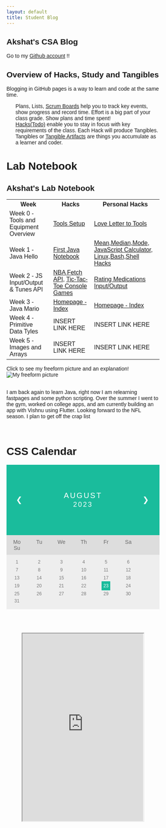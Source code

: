 ```yaml
---
layout: default
title: Student Blog
---
```


## Akshat's CSA Blog

Go to my [Github account](https://github.com/lunaiwa) !!

## Overview of Hacks, Study and Tangibles
Blogging in GitHub pages is a way to learn and code at the same time. 

- Plans, Lists, [Scrum Boards](https://clickup.com/blog/scrum-board/) help you to track key events, show progress and record time.  Effort is a big part of your class grade.  Show plans and time spent!
- [Hacks(Todo)](https://levelup.gitconnected.com/six-ultimate-daily-hacks-for-every-programmer-60f5f10feae) enable you to stay in focus with key requirements of the class.  Each Hack will produce Tangibles.
- Tangibles or [Tangible Artifacts](https://en.wikipedia.org/wiki/Artifact_(software_development)) are things you accumulate as a learner and coder. 

# Lab Notebook

<html>
<head>
<style>
table {
  font-family: arial, sans-serif;
  border-collapse: collapse;
  width: 100%;
}

td, th {
  border: 1px solid #dddddd;
  text-align: left;
  padding: 8px;
}

tr:nth-child(even) {
  background-color: #66ff00;
}
</style>
</head>
<body>

<h2>Akshat's Lab Notebook</h2>

<table>
  <tr>
    <th>Week</th>
    <th>Hacks</th>
    <th>Personal Hacks</th>
  </tr>
  <tr>
    <td>Week 0 - Tools and Equipment Overview</td>
    <td><a href="https://akshat122805.github.io/akshatCSA/">Tools Setup</a></td>
    <td><a href="https://akshat122805.github.io/akshatCSA/">Love Letter to Tools</a>
</td>
  </tr>
  <tr>
    <td>Week 1 - Java Hello</td>
    <td><a href="https://akshat122805.github.io/akshatCSA/">First Java Notebook</a></td>
    <td><a href="https://akshat122805.github.io/akshatCSA/">Mean,Median,Mode</a>, <a href="https://akshat122805.github.io/akshatCSA/">JavaScript Calculator</a>, <a href="https://akshat122805.github.io/akshatCSA/">Linux,Bash,Shell Hacks</a></td>
  </tr>
  <tr>
    <td>Week 2 - JS Input/Output & Tunes API</td>
    <td><a href="https://akshat122805.github.io/akshatCSA/">NBA Fetch API</a>, <a href="https://akshat122805.github.io/akshatCSA/">Tic-Tac-Toe Console Games</a></td>
    <td><a href="https://akshat122805.github.io/akshatCSA/">Rating Medications Input/Output</a></td>
  </tr>
  <tr>
    <td>Week 3 - Java Mario</td>
    <td><a href="https://akshat122805.github.io/akshatCSA/">Homepage - Index</a></td>
    <td><a href="https://akshat122805.github.io/akshatCSA/">Homepage - Index</a></td>
  </tr>
  <tr>
    <td>Week 4 - Primitive Data Tyles</td>
    <td>INSERT LINK HERE</td>
    <td>INSERT LINK HERE</td>
  </tr>
  <tr>
    <td>Week 5 - Images and Arrays</td>
    <td>INSERT LINK HERE</td>
    <td>INSERT LINK HERE</td>
  </tr>
</table>

</body>
</html>

  <summary>Click to see my freeform picture and an explanation!</summary>

  <img src="{{ site.baseurl }}/images/abme.png" alt="My freeform picture">

  <br>
  <br>

  I am back again to learn Java, right now I am relearning fastpages and some python scripting. Over the summer I went to the gym, worked on college apps, and am currently building an app with Vishnu using Flutter. Looking forward to the NFL season. I plan to get off the crap list

  <br>
<html>
<head>
<style>
* {box-sizing: border-box;}
ul {list-style-type: none;}
body {font-family: Verdana, sans-serif;}
.month {
  padding: 70px 25px;
  width: 100%;
  background: #1abc9c;
  text-align: center;
}
.month ul {
  margin: 0;
  padding: 0;
}
.month ul li {
  color: white;
  font-size: 20px;
  text-transform: uppercase;
  letter-spacing: 3px;
}
.month .prev {
  float: left;
  padding-top: 10px;
}
.month .next {
  float: right;
  padding-top: 10px;
}
.weekdays {
  margin: 0;
  padding: 10px 0;
  background-color: #ddd;
}
.weekdays li {
  display: inline-block;
  width: 13.6%;
  color: #666;
  text-align: center;
}
.days {
  padding: 10px 0;
  background: #eee;
  margin: 0;
}
.days li {
  list-style-type: none;
  display: inline-block;
  width: 13.6%;
  text-align: center;
  margin-bottom: 5px;
  font-size:12px;
  color: #777;
}
.days li .active {
  padding: 5px;
  background: #1abc9c;
  color: white !important
}
/* Add media queries for smaller screens */
@media screen and (max-width:720px) {
  .weekdays li, .days li {width: 13.1%;}
}
@media screen and (max-width: 420px) {
  .weekdays li, .days li {width: 12.5%;}
  .days li .active {padding: 2px;}
}
@media screen and (max-width: 290px) {
  .weekdays li, .days li {width: 12.2%;}
}
</style>
</head>
<body>

<h1>CSS Calendar</h1>

<div class="month">      
  <ul>
    <li class="prev">&#10094;</li>
    <li class="next">&#10095;</li>
    <li>
      August<br>
      <span style="font-size:18px">2023</span>
    </li>
  </ul>
</div>

<ul class="weekdays">
  <li>Mo</li>
  <li>Tu</li>
  <li>We</li>
  <li>Th</li>
  <li>Fr</li>
  <li>Sa</li>
  <li>Su</li>
</ul>

<ul class="days">  
  <li>1</li>
  <li>2</li>
  <li>3</li>
  <li>4</li>
  <li>5</li>
  <li>6</li>
  <li>7</li>
  <li>8</li>
  <li>9</li>
  <li>10</li>
  <li>11</li>
  <li>12</li>
  <li>13</li>
  <li>14</li>
  <li>15</li>
  <li>16</li>
  <li>17</li>
  <li>18</li>
  <li>19</li>
  <li>20</li>
  <li>21</li>
  <li>22</li>
  <li><span class="active">23</span></li>
  <li>24</li>
  <li>25</li>
  <li>26</li>
  <li>27</li>
  <li>28</li>
  <li>29</li>
  <li>30</li>
  <li>31</li>
</ul>

</body>
</html>
<br>
<br>
<br>

 <p align="center"><iframe src="https://chat.openai.com/" width="80%" height="500"></iframe></p>
